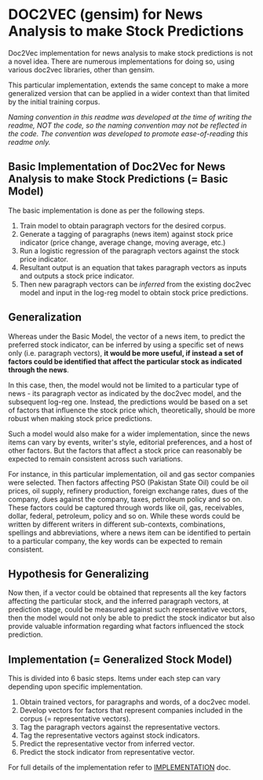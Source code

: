 # DOC2VEC (gensim) for News Analysis to make Stock Predictions

Doc2Vec implementation for news analysis to make stock predictions is not a novel idea. There are numerous implementations for doing so, using various doc2vec libraries, other than gensim.

This particular implementation, extends the same concept to make a more generalized version that can be applied in a wider context than that limited by the initial training corpus.

*Naming convention in this readme was developed at the time of writing the readme, NOT the code, so the naming convention may not be reflected in the code. The convention was developed to promote ease-of-reading this readme only.*

## Basic Implementation of Doc2Vec for News Analysis to make Stock Predictions (= Basic Model)

The basic implementation is done as per the following steps.

1. Train model to obtain paragraph vectors for the desired corpus.
2. Generate a tagging of paragraphs (news item) against stock price indicator (price change, average change, moving average, etc.)
3. Run a logistic regression of the paragraph vectors against the stock price indicator.
4. Resultant output is an equation that takes paragraph vectors as inputs and outputs a stock price indicator.
5. Then new paragraph vectors can be *inferred* from the existing doc2vec model and input in the log-reg model to obtain stock price predictions.

## Generalization

Whereas under the Basic Model, the vector of a news item, to predict the preferred stock indicator, can be inferred by using a specific set of news only (i.e. paragraph vectors), **it would be more useful, if instead a set of factors could be identified that affect the particular stock as indicated through the news**.

In this case, then, the model would not be limited to a particular type of news - its paragraph vector as indicated by the doc2vec model, and the subsequent log-reg one. Instead, the predictions would be based on a set of factors that influence the stock price which, theoretically, should be more robust when making stock price predictions. 

Such a model would also make for a wider implementation, since the news items can vary by events, writer's style, editorial preferences, and a host of other factors. But the factors that affect a stock price can reasonably be expected to remain consistent across such variations.

For instance, in this particular implementation, oil and gas sector companies were selected. Then factors affecting PSO (Pakistan State Oil) could be oil prices, oil supply, refinery production, foreign exchange rates, dues of the company, dues against the company, taxes, petroleum policy and so on. These factors could be captured through words like oil, gas, receivables, dollar, federal, petroleum, policy and so on. While these words could be written by different writers in different sub-contexts, combinations, spellings and abbreviations, where a news item can be identified to pertain to a particular company, the key words can be expected to remain consistent.

## Hypothesis for Generalizing

Now then, if a vector could be obtained that represents all the key factors affecting the particular stock, and the inferred paragraph vectors, at prediction stage, could be measured against such representative vectors, then the model would not only be able to predict the stock indicator but also provide valuable information regarding what factors influenced the stock prediction.

## Implementation (= Generalized Stock Model)

This is divided into 6 basic steps. Items under each step can vary depending upon specific implementation.

1. Obtain trained vectors, for paragraphs and words, of a doc2vec model.
2. Develop vectors for factors that represent companies included in the corpus (= representative vectors).
3. Tag the paragraph vectors against the representative vectors.
4. Tag the representative vectors against stock indicators. 
5. Predict the representative vector from inferred vector.
6. Predict the stock indicator from representative vector.

For full details of the implementation refer to [IMPLEMENTATION](./doc2vec-stockmodeling/IMPLEMENTATION.md) doc.
